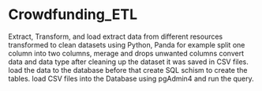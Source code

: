 # Crowdfunding_ETL
Extract, Transform, and load 
extract data from different resources 
transformed to clean datasets using Python, Panda  for example split one column into two columns, merage and drops unwanted columns convert data and data type 
after cleaning up the dataset it was saved in CSV files. load the data to the database before that create SQL schism  to create the tables. load CSV files into the Database using pgAdmin4 and run the query.







